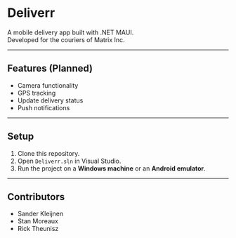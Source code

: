# Deliverr

A mobile delivery app built with .NET MAUI.  
Developed for the couriers of Matrix Inc.

---

## Features (Planned)

- Camera functionality
- GPS tracking
- Update delivery status
- Push notifications

---

## Setup

1. Clone this repository.
2. Open `Deliverr.sln` in Visual Studio.
3. Run the project on a **Windows machine** or an **Android emulator**.

---

## Contributors

- Sander Kleijnen
- Stan Moreaux
- Rick Theunisz
